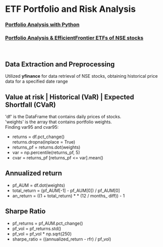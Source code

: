 # ETF Portfolio and Risk Analysis
### [Portfolio Analysis with Python](https://github.com/s1dewalker/Portfolio_Analysis/blob/main/Portfolio_Analysis.ipynb) <br/>
### [Portfolio Analysis & EfficientFrontier ETFs of NSE stocks](https://github.com/s1dewalker/Portfolio_Analysis/blob/main/ETFs.ipynb)
<br/> 

## Data Extraction and Preprocessing <br/>
Utilized **yfinance** for data retrieval of NSE stocks, obtaining historical price data for a specified date range

## Value at risk | Historical (VaR) | Expected Shortfall (CVaR) <br/>
'df' is the DataFrame that contains daily prices of stocks. <br/>
'weights' is the array that contains portfolio weights. <br/>
 Finding var95 and cvar95:<br/>
- returns = df.pct_change() <br/>
  returns.dropna(inplace = True)
- returns_pf = returns.dot(weights)
- var = np.percentile(returns_pf, 5)
- cvar = returns_pf [returns_pf <= var].mean()

## Annualized return <br/>
- pf_AUM = df.dot(weights)
- total_return = (pf_AUM[-1] - pf_AUM[0]) / pf_AUM[0]
- an_return = ((1 + total_return) * * (12 / months_ diff)) - 1

## Sharpe Ratio <br/>

- pf_returns = pf_AUM.pct_change()
- pf_vol = pf_returns.std()
- pf_vol = pf_vol * np.sqrt(250)
- sharpe_ratio = ((annualized_return - rfr) / pf_vol)
